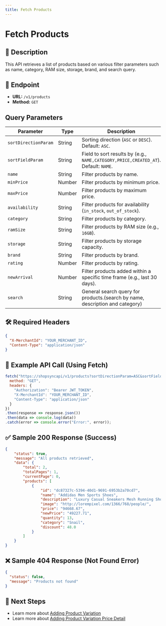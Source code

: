 ```yaml
---
title: Fetch Products
---
```


# Fetch Products

## 📌 Description
This API retrieves a list of products based on various filter parameters such as name, category, RAM size, storage, brand, and search query.

## 🔗 Endpoint
- **URL:** `/v1/products`
- **Method:** `GET`

## Query Parameters

| Parameter            | Type   | Description |
|----------------------|--------|-------------|
| `sortDirectionParam` | String | Sorting direction (`ASC` or `DESC`). Default: `ASC`. |
| `sortFieldParam`     | String | Field to sort results by (e.g., `NAME,CATEGORY,PRICE,CREATED_AT`). Default: `NAME`. |
| `name`              | String | Filter products by name. |
| `minPrice`              | Number | Filter products by minimum price. |
| `maxPrice`              | Number | Filter products by maximum price. |
| `availability`              | String | Filter products for availability (`in_stock`, `out_of_stock`).  |
| `category`          | String | Filter products by category. |
| `ramSize`           | String | Filter products by RAM size (e.g., `16GB`). |
| `storage`           | String | Filter products by storage capacity. |
| `brand`             | String | Filter products by brand. |
| `rating`             | Number | Filter products by rating. |
| `newArrival`             | Number | Filter products added within a specific time frame (e.g., last 30 days). |
| `search`            | String | General search query for products.(search by name, description and category) |

## 🛠️ Required Headers
```json
{
  "X-MerchantId": "YOUR_MERCHANT_ID",
  "Content-Type": "application/json"
}
```

## 📡 Example API Call (Using Fetch)
```javascript
fetch("https://shopsyncapi/v1/products?sortDirectionParam=ASC&sortFieldParam=NAME&name=SIGNATURE&category=TV&ramSize=16GB&search=Smart", {
  method: "GET",
  headers: {
    "Authorization": "Bearer JWT_TOKEN",
    "X-MerchantId": "YOUR_MERCHANT_ID",
    "Content-Type": "application/json"
  }
})
.then(response => response.json())
.then(data => console.log(data))
.catch(error => console.error("Error:", error));
```

## ✅ Sample 200 Response (Success)
```json
{
    "status": true,
    "message": "All products retrieved",
    "data": {
        "total": 2,
        "totalPages": 1,
        "currentPage": 0,
        "products": [
            {
                "id": "dc87327c-5394-40d1-9691-6953b2a70cd7",
                "name": "Addidas Men Sports Shoes",
                "description": "Luxury Casual Sneakers Mesh Running Shoes",
                "image": "http://lorempixel.com/1366/768/people/",
                "price": "94668.67",
                "newPrice": "49227.71",
                "quantity": 13,
                "category": "Snail",
                "discount": 48.0
            }
        ]
    }
}
```

## ❌ Sample 404 Response (Not Found Error)
```json
{
  "status": false,
  "message": "Products not found"
}
```

## 🔗 Next Steps
- Learn more about [Adding Product Variation](./update-product-variation-price-detail.md)
- Learn more about [Adding Product Variation Price Detail](./delete-product-variation-price-detail.md)